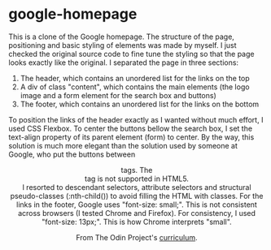 # google-homepage

This is a clone of the Google homepage. 
The structure of the page, positioning and basic styling of elements was made by myself. I just checked the original source code to fine tune the styling so that the page looks exactly like the original.
I separated the page in three sections:

1. The header, which contains an unordered list for the links on the top
2. A div of class "content", which contains the main elements (the logo image and a form element for the search box and buttons)
3. The footer, which contains an unordered list for the links on the bottom

To position the links of the header exactly as I wanted without much effort, I used CSS Flexbox. 
To center the buttons bellow the search box, I set the text-align property of its parent element (form) to center. By the way, this solution is much more elegant than the solution used by someone at Google, who put the buttons between <center> tags. The <center> tag is not supported in HTML5.  
I resorted to descendant selectors, attribute selectors and structural pseudo-classes (:nth-child()) to avoid filling the HTML with classes. 
For the links in the footer, Google uses "font-size: small;". This is not consistent across browsers (I tested Chrome and Firefox). For consistency, I used "font-size: 13px;". This is how Chrome interprets "small". 

From The Odin Project's [curriculum](http://www.theodinproject.com/courses/web-development-101/lessons/html-css). 
